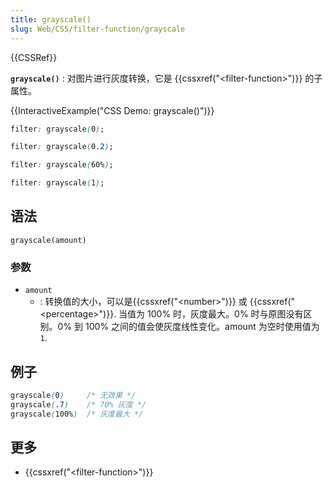 ```yaml
---
title: grayscale()
slug: Web/CSS/filter-function/grayscale
---
```


{{CSSRef}}

**`grayscale()`** : 对图片进行灰度转换，它是 {{cssxref("&lt;filter-function&gt;")}} 的子属性。

{{InteractiveExample("CSS Demo: grayscale()")}}

```css interactive-example-choice
filter: grayscale(0);
```

```css interactive-example-choice
filter: grayscale(0.2);
```

```css interactive-example-choice
filter: grayscale(60%);
```

```css interactive-example-choice
filter: grayscale(1);
```

## 语法

```plain
grayscale(amount)
```

### 参数

- `amount`
  - : 转换值的大小，可以是{{cssxref("&lt;number&gt;")}} 或 {{cssxref("&lt;percentage&gt;")}}. 当值为 100% 时，灰度最大。0% 时与原图没有区别。0% 到 100% 之间的值会使灰度线性变化。amount 为空时使用值为`1`.

## 例子

```css
grayscale(0)     /* 无效果 */
grayscale(.7)    /* 70% 灰度 */
grayscale(100%)  /* 灰度最大 */
```

## 更多

- {{cssxref("&lt;filter-function&gt;")}}
